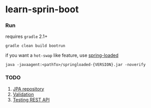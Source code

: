 # learn-sprin-boot

### Run

requires `gradle` 2.1+

`gradle clean build bootrun`

if you want a `hot-swap` like feature, use [spring-loaded](https://github.com/spring-projects/spring-loaded)

```
java -javaagent:<pathTo>/springloaded-{VERSION}.jar -noverify
```

### TODO

1. [JPA repository](http://www.javacodegeeks.com/2013/04/spring-jparepository-example-in-memory.html)  
2. [Validation](http://springmvc.egloos.com/viewer/509029)  
3. [Testing REST API](https://www.jiwhiz.com/#/blogs/5352ebb8352eb40d58180a55)  
